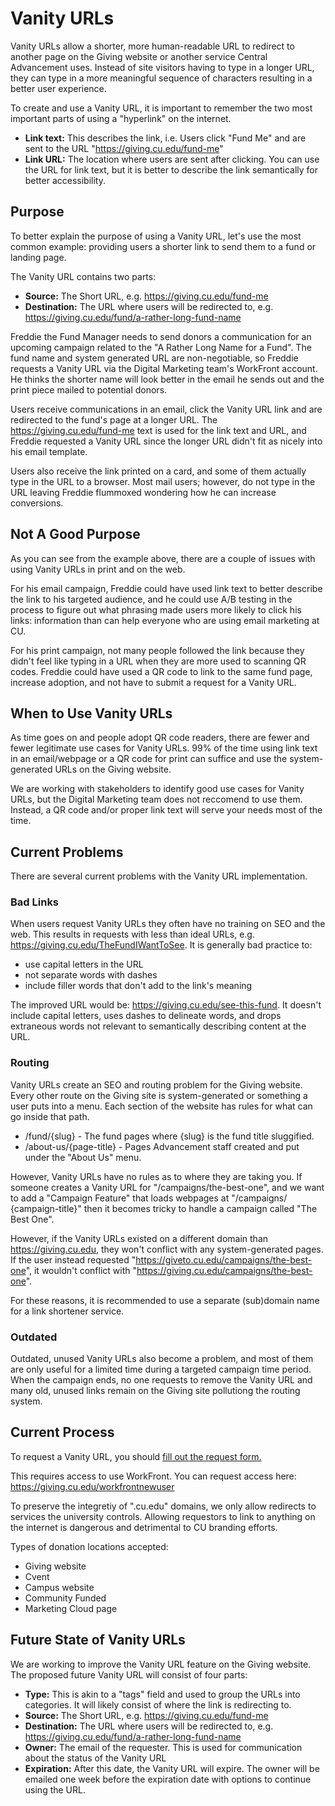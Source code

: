 # Vanity URLs

Vanity URLs allow a shorter, more human-readable URL to redirect to another page on the Giving website or another 
service Central Advancement uses. Instead of site visitors having to type in a longer URL, they can type in a more
meaningful sequence of characters resulting in a better user experience.

To create and use a Vanity URL, it is important to remember the two most important parts of using a "hyperlink" on the internet.

- **Link text:** This describes the link, i.e. Users click "Fund Me" and are sent to the URL "https://giving.cu.edu/fund-me"
- **Link URL:** The location where users are sent after clicking. You can use the URL for link text, but it is better to
  describe the link semantically for better accessibility.

## Purpose

To better explain the purpose of using a Vanity URL, let's use the most common example: providing users a shorter 
link to send them to a fund or landing page. 

The Vanity URL contains two parts:

- **Source:** The Short URL, e.g. https://giving.cu.edu/fund-me
- **Destination:** The URL where users will be redirected to, e.g. https://giving.cu.edu/fund/a-rather-long-fund-name

Freddie the Fund Manager needs to send donors a communication for an upcoming campaign related to the "A Rather Long 
Name for a Fund". The fund name and system generated URL are non-negotiable, so Freddie requests a Vanity URL via the Digital 
Marketing team's WorkFront account. He thinks the shorter name will look better in the email he sends out and the 
print piece mailed to potential donors.

Users receive communications in an email, click the Vanity URL link and are redirected to the fund's page at a 
longer URL. The https://giving.cu.edu/fund-me text is used for the link text and URL, and Freddie requested a Vanity 
URL since the longer URL didn't fit as nicely into his email template.

Users also receive the link printed on a card, and some of them actually type in the URL to a browser. 
Most mail users; however, do not type in the URL leaving Freddie flummoxed wondering how he can increase conversions. 

## Not A Good Purpose

As you can see from the example above, there are a couple of issues with using Vanity URLs in print and on the web.

For his email campaign, Freddie could have used link text to better describe the link to his targeted audience, and 
he could use A/B testing in the process to figure out what phrasing made users more likely to click his links: 
information than can help everyone who are using email marketing at CU.

For his print campaign, not many people followed the link because they didn't feel like typing in a URL when they are 
more used to scanning QR codes. Freddie could have used a QR code to link to the same fund page, increase adoption, 
and not have to submit a request for a Vanity URL.

## When to Use Vanity URLs

As time goes on and people adopt QR code readers, there are fewer and fewer legitimate use cases for Vanity URLs. 
99% of the time using link text in an email/webpage or a QR code for print can suffice and use the system-generated 
URLs on the Giving website.

We are working with stakeholders to identify good use cases for Vanity URLs, but the Digital Marketing team does not
reccomend to use them. Instead, a QR code and/or proper link text will serve your needs most of the time.

## Current Problems

There are several current problems with the Vanity URL implementation.

### Bad Links

When users request Vanity URLs they often have no training on SEO and the web. This results in requests with less 
than ideal URLs, e.g. https://giving.cu.edu/TheFundIWantToSee. It is generally bad practice to:

- use capital letters in the URL
- not separate words with dashes
- include filler words that don't add to the link's meaning

The improved URL would be: https://giving.cu.edu/see-this-fund. It doesn't include capital letters, uses dashes to 
delineate words, and drops extraneous words not relevant to semantically describing content at the URL.

### Routing 

Vanity URLs create an SEO and routing problem for the Giving website. Every other route on the Giving site is 
system-generated or something a user puts into a menu. Each section of the website has rules for what can go inside 
that path.

- /fund/{slug} - The fund pages where {slug} is the fund title sluggified.
- /about-us/{page-title} - Pages Advancement staff created and put under the "About Us" menu.

However, Vanity URLs have no rules as to where they are taking you. If someone creates a Vanity URL for 
"/campaigns/the-best-one", and we want to add a "Campaign Feature" that loads webpages at "/campaigns/
{campaign-title}" then it becomes tricky to handle a campaign called "The Best One".

However, if the Vanity URLs existed on a different domain than https://giving.cu.edu, they won't conflict with any 
system-generated pages. If the user instead requested "https://giveto.cu.edu/campaigns/the-best-one", it wouldn't 
conflict with "https://giving.cu.edu/campaigns/the-best-one".

For these reasons, it is recommended to use a separate (sub)domain name for a link shortener service. 

### Outdated 

Outdated, unused Vanity URLs also become a problem, and most of them are only useful for a limited time during a 
targeted campaign time period. When the campaign ends, no one requests to remove the Vanity URL and many old, unused links
remain on the Giving site pollutiong the routing system.

## Current Process

To request a Vanity URL, you should [fill out the request form.](https://universityofcolorado.my.workfront.com/requests?activeTab=tab-new-helpRequest&projectID=5e78b9c9013651dd0db330e625ca787c&path=5e78be160139141988101a91b47abd33,5e7985890198d19da824828650710e5c)

This requires access to use WorkFront. You can request access here: https://giving.cu.edu/workfrontnewuser

To preserve the integretiy of ".cu.edu" domains, we only allow redirects to services the university controls. Allowing 
requestors to link to anything on the internet is dangerous and detrimental to CU branding efforts. 

Types of donation locations accepted:

- Giving website
- Cvent
- Campus website
- Community Funded
- Marketing Cloud page

## Future State of Vanity URLs

We are working to improve the Vanity URL feature on the Giving website. The proposed future Vanity URL will consist of four parts:

- **Type:** This is akin to a "tags" field and used to group the URLs into categories. It will likely consist of where 
  the link is redirecting to.
- **Source:** The Short URL, e.g. https://giving.cu.edu/fund-me
- **Destination:** The URL where users will be redirected to, e.g. https://giving.cu.edu/fund/a-rather-long-fund-name
- **Owner:** The email of the requester. This is used for communication about the status of the Vanity URL
- **Expiration:** After this date, the Vanity URL will expire. The owner will be emailed one week before the 
  expiration date with options to continue using the URL.
